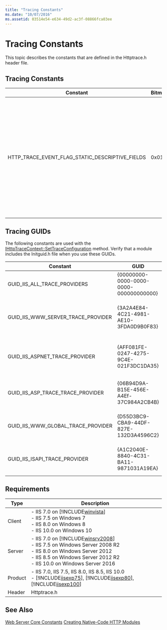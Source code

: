 ```yaml
---
title: "Tracing Constants"
ms.date: "10/07/2016"
ms.assetid: 03514e54-e634-49d2-ac3f-08866fca03ee
---
```

# Tracing Constants
This topic describes the constants that are defined in the Httptrace.h header file.  
  
## Tracing Constants  
  
|Constant|Bitmask|Description|  
|--------------|-------------|-----------------|  
|HTTP_TRACE_EVENT_FLAG_STATIC_DESCRIPTIVE_FIELDS|0x01|If the `dwFlags` member of an [HTTP_TRACE_EVENT](../../web-development-reference/native-code-api-reference/http-trace-event-structure.md) structure is set to this value, indicates that the `pProviderGuid`, `pAreaGuid`, and `pszEventName` members of that structure, as well as the `pszName` and `pszDescription` members in each [HTTP_TRACE_EVENT_ITEM](../../web-development-reference/native-code-api-reference/http-trace-event-item-structure.md) element of that structure, are `static`. In this case, the memory for all of these members is available and immutable for the lifetime of the process and, therefore, does not ever need to be copied.|  
  
## Tracing GUIDs  
 The following constants are used with the [IHttpTraceContext::SetTraceConfiguration](../../web-development-reference/native-code-api-reference/ihttptracecontext-settraceconfiguration-method.md) method. Verify that a module includes the Initguid.h file when you use these GUIDs.  
  
|Constant|GUID|Description|  
|--------------|----------|-----------------|  
|GUID_IIS_ALL_TRACE_PROVIDERS|{00000000-0000-0000-0000-000000000000}|Indicates that a module listens for events from all providers.|  
|GUID_IIS_WWW_SERVER_TRACE_PROVIDER|{3A2A4E84-4C21-4981-AE10-3FDA0D9B0F83}|Indicates that a module listens for events from only the provider for World Wide Web (WWW) server tracing.|  
|GUID_IIS_ASPNET_TRACE_PROVIDER|{AFF081FE-0247-4275-9C4E-021F3DC1DA35}|Indicates that a module listens for events from only the provider for [!INCLUDE[vstecasp](../../wmi-provider/includes/vstecasp-md.md)] tracing.|  
|GUID_IIS_ASP_TRACE_TRACE_PROVIDER|{06B94D9A-B15E-456E-A4Ef-37C984A2CB4B}|Indicates that a module listens for events from only the provider for ASP tracing.|  
|GUID_IIS_WWW_GLOBAL_TRACE_PROVIDER|{D55D3BC9-CBA9-44DF-827E-132D3A4596C2}|Indicates that a module listens for events from only the provider for global tracing.|  
|GUID_IIS_ISAPI_TRACE_PROVIDER|{A1C2040E-8840-4C31-BA11-9871031A19EA}|Indicates that a module listens for events from only the provider for ISAPI tracing.|  
  
## Requirements  
  
|Type|Description|  
|----------|-----------------|  
|Client|-   IIS 7.0 on [!INCLUDE[winvista](../../wmi-provider/includes/winvista-md.md)]<br />-   IIS 7.5 on Windows 7<br />-   IIS 8.0 on Windows 8<br />-   IIS 10.0 on Windows 10|  
|Server|-   IIS 7.0 on [!INCLUDE[winsrv2008](../../wmi-provider/includes/winsrv2008-md.md)]<br />-   IIS 7.5 on Windows Server 2008 R2<br />-   IIS 8.0 on Windows Server 2012<br />-   IIS 8.5 on Windows Server 2012 R2<br />-   IIS 10.0 on Windows Server 2016|  
|Product|-   IIS 7.0, IIS 7.5, IIS 8.0, IIS 8.5, IIS 10.0<br />-   [!INCLUDE[iisexp75](../../web-development-reference/native-code-api-reference/includes/iisexp75-md.md)], [!INCLUDE[iisexp80](../../web-development-reference/native-code-api-reference/includes/iisexp80-md.md)], [!INCLUDE[iisexp100](../../web-development-reference/native-code-api-reference/includes/iisexp100-md.md)]|  
|Header|Httptrace.h|  
  
## See Also  
 [Web Server Core Constants](../../web-development-reference/native-code-api-reference/web-server-core-constants.md)
 [Creating Native-Code HTTP Modules](../../web-development-reference/native-code-development-overview/creating-native-code-http-modules.md)
